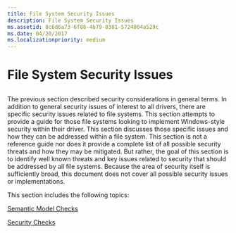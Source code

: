 ```yaml
---
title: File System Security Issues
description: File System Security Issues
ms.assetid: 8c6d6a73-6f88-4b79-8381-5724004a529c
ms.date: 04/20/2017
ms.localizationpriority: medium
---
```


# File System Security Issues


## <span id="ddk_file_system_security_issues_if"></span><span id="DDK_FILE_SYSTEM_SECURITY_ISSUES_IF"></span>


The previous section described security considerations in general terms. In addition to general security issues of interest to all drivers, there are specific security issues related to file systems. This section attempts to provide a guide for those file systems looking to implement Windows-style security within their driver. This section discusses those specific issues and how they can be addressed within a file system. This section is not a reference guide nor does it provide a complete list of all possible security threats and how they may be mitigated. But rather, the goal of this section is to identify well known threats and key issues related to security that should be addressed by all file systems. Because the area of security itself is sufficiently broad, this document does not cover all possible security issues or implementations.

This section includes the following topics:

[Semantic Model Checks](semantic-model-checks.md)

[Security Checks](security-checks.md)

 

 




